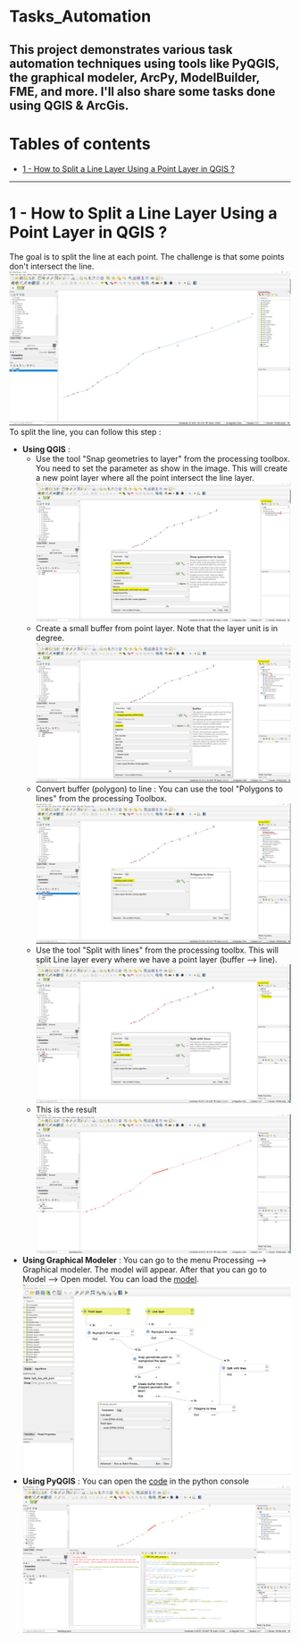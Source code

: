 # Tasks_Automation
This project demonstrates various task automation techniques using tools like PyQGIS, the graphical modeler, ArcPy, ModelBuilder, FME, and more. I'll also share some tasks done using QGIS &amp; ArcGis.
---
# Tables of contents
- [1 -  How to Split a Line Layer Using a Point Layer in QGIS ?](#section1)
---

# 1 -  How to Split a Line Layer Using a Point Layer in QGIS ?
The goal is to split the line at each point. The challenge is that some points don't intersect the line. 
![initial step](images/step_1.PNG)
To split the line, you can follow this step : 
- **Using QGIS** : 
    - Use the tool "Snap geometries to layer" from the processing toolbox. You need to set the parameter as show in the image. This will create a new point layer where all the point intersect the line layer. 
    ![snap point](images/snap.PNG)
    - Create a small buffer from point layer. Note that the layer unit is in degree. 
    ![Buffer](images/buffer.PNG)
    - Convert buffer (polygon) to line : You can use the tool "Polygons to lines" from the processing Toolbox. 
    ![Polygons to line](images/polygon_to_lines.PNG)
    - Use the tool "Split with lines" from the processing toolbx. This will split Line layer every where we have a point layer (buffer --> line). 
    ![split](images/split.PNG)
    - This is the result 
    ![result](images/result.PNG)
- **Using Graphical Modeler** : You can go to the menu Processing --> Graphical modeler. The model will appear. After that you can go to Model --> Open model. You can load the [model](Result/Split_line_with_point.model3). 
![model](images/model.PNG)
- **Using PyQGIS** : You can open the [code](Result/Split_line_with_point.py) in the python console
![result python](images/split_python.PNG)